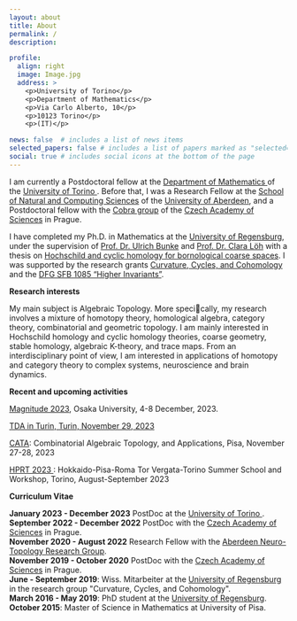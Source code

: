 ```yaml
---
layout: about
title: About
permalink: /
description:  

profile:
  align: right
  image: Image.jpg
  address: >
    <p>University of Torino</p>
    <p>Department of Mathematics</p>
    <p>Via Carlo Alberto, 10</p>
    <p>10123 Torino</p>
    <p>(IT)</p>

news: false  # includes a list of news items
selected_papers: false # includes a list of papers marked as "selected={true}"
social: true # includes social icons at the bottom of the page
---
```


I am currently a Postdoctoral fellow at the <a href="https://www.dipmatematica.unito.it/do/home.pl"> Department of Mathematics </a> of the 
<a href="https://www.unito.it/"> University of Torino </a>. Before that, I was a Research Fellow  at the
 <a href="https://www.abdn.ac.uk/ncs/index.php"> School of Natural and Computing Sciences</a> 
of the <a href="https://www.abdn.ac.uk/"> University of Aberdeen</a>, and a Postdoctoral fellow with the 
<a href="http://cobra.cs.cas.cz/"> Cobra group</a> of the <a href="http://www.avcr.cz/cs/"> Czech Academy of Sciences</a> in Prague. 


I have completed my Ph.D. in Mathematics at the <a href="http://www.uni-regensburg.de/index.html.en"> University of Regensburg</a>, 
under the supervision of 
<a href="http://www.uni-regensburg.de/Fakultaeten/nat_Fak_I/Bunke/index.html"> Prof. Dr. Ulrich Bunke</a> and 
<a href="http://www.mathematik.uni-r.de/loeh/"> Prof. Dr. Clara L&ouml;h</a> with a thesis on <a href="https://epub.uni-regensburg.de/40219/"> Hochschild and cyclic homology for bornological coarse spaces</a>. I was supported by the research grants
	<a href="http://www-app.uni-regensburg.de/Fakultaeten/MAT/GK/index.php/Main_Page"> Curvature, Cycles, and Cohomology</a> and 
	the <a href="http://www-cgi.uni-regensburg.de/Fakultaeten/MAT/sfb-higher-invariants/index.php/SFB1085"> 
	DFG SFB 1085 &#8220;Higher Invariants&#8221;</a>. 
	
	
<b>Research interests</b>	

My main subject is Algebraic Topology. More specically, my research involves a mixture of homotopy
theory, homological algebra, category theory, combinatorial and geometric topology.
I am mainly interested in Hochschild homology and cyclic homology theories, coarse geometry,  stable homology, algebraic K-theory, and trace maps. From an interdisciplinary point of view, I am interested in applications of 
homotopy and category theory to complex systems, neuroscience and brain dynamics.

<b>Recent and upcoming activities</b>

<a href="https://sites.google.com/view/magnitude2023/home?authuser=0"> Magnitude 2023</a>, Osaka University, 4-8 December, 2023.

<a href="https://sites.google.com/view/tdainturin/home-page"> TDA in Turin, Turin, November 29, 2023

<a href="http://www.crm.sns.it/event/523/index.html#title"> CATA</a>: Combinatorial Algebraic Topology, and Applications, Pisa, November 27-28, 2023


<a href="https://sites.google.com/view/2023hprt/home?authuser=0"> HPRT 2023 </a>: Hokkaido-Pisa-Roma Tor Vergata-Torino Summer School and Workshop, Torino, August-September 2023



<!-- <p>  Here you can find my <a href="CV.pdf">CV</a>. -->

<p class=naka><b>Curriculum Vitae</b></p>
<b>January 2023 - December 2023</b> PostDoc at the  <a href="https://www.unito.it/"> University of Torino </a>.
<br>
<b>September 2022 - December 2022</b> PostDoc with the <a href="http://www.avcr.cz/cs/"> Czech Academy of Sciences</a> in Prague.
<br>
<b>November 2020 - August 2022</b> Research Fellow with the <a href="https://www.abdn.ac.uk/ncs/departments/mathematics/ntg-1156.php"> Aberdeen Neuro-Topology Research Group</a>.
<br>
<b>November 2019 - October 2020</b> PostDoc with the <a href="http://www.avcr.cz/cs/"> Czech Academy of Sciences</a> in Prague.
<br>
<b>June - September 2019</b>: Wiss. Mitarbeiter at the <a href="http://www.uni-regensburg.de/index.html.en"> University of Regensburg</a> in the research group "Curvature, Cycles, and Cohomology".
<br>
<b>March 2016 - May 2019</b>: PhD student at the <a href="http://www.uni-regensburg.de/index.html.en"> University of Regensburg</a>.
<br>
<b>October 2015</b>: Master of Science in Mathematics at  University of Pisa.
<!--  <br>
<b>July 2012</b>: Bachelor of Science in Mathematics at University of Pisa. -->
<p>

